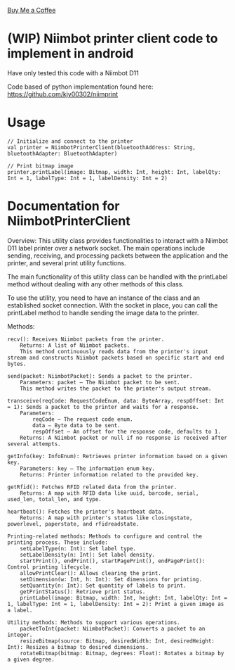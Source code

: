 [Buy Me a Coffee](https://www.buymeacoffee.com/terratempest)

# (WIP) Niimbot printer client code to implement in android

Have only tested this code with a Niimbot D11

Code based of python implementation found here: https://github.com/kjy00302/niimprint

# Usage
```
// Initialize and connect to the printer
val printer = NiimbotPrinterClient(bluetoothAddress: String, bluetoothAdapter: BluetoothAdapter)

// Print bitmap image
printer.printLabel(image: Bitmap, width: Int, height: Int, labelQty: Int = 1, labelType: Int = 1, labelDensity: Int = 2)
```


# Documentation for NiimbotPrinterClient

Overview:
This utility class provides functionalities to interact with a Niimbot D11 label printer over a network socket. The main operations include sending, receiving, and processing packets between the application and the printer, and several print utility functions. 

The main functionality of this utility class can be handled with the printLabel method without dealing with any other methods of this class. 

To use the utility, you need to have an instance of the class and an established socket connection. With the socket in place, you can call the printLabel method to handle sending the image data to the printer. 

Methods:

    recv(): Receives Niimbot packets from the printer.
        Returns: A list of Niimbot packets.
        This method continuously reads data from the printer's input stream and constructs Niimbot packets based on specific start and end bytes.

    send(packet: NiimbotPacket): Sends a packet to the printer.
        Parameters: packet – The Niimbot packet to be sent.
        This method writes the packet to the printer's output stream.

    transceive(reqCode: RequestCodeEnum, data: ByteArray, respOffset: Int = 1): Sends a packet to the printer and waits for a response.
        Parameters:
            reqCode – The request code enum.
            data – Byte data to be sent.
            respOffset – An offset for the response code, defaults to 1.
        Returns: A Niimbot packet or null if no response is received after several attempts.

    getInfo(key: InfoEnum): Retrieves printer information based on a given key.
        Parameters: key – The information enum key.
        Returns: Printer information related to the provided key.

    getRfid(): Fetches RFID related data from the printer.
        Returns: A map with RFID data like uuid, barcode, serial, used_len, total_len, and type.

    heartbeat(): Fetches the printer's heartbeat data.
        Returns: A map with printer's status like closingstate, powerlevel, paperstate, and rfidreadstate.

    Printing-related methods: Methods to configure and control the printing process. These include:
        setLabelType(n: Int): Set label type.
        setLabelDensity(n: Int): Set label density.
        startPrint(), endPrint(), startPagePrint(), endPagePrint(): Control printing lifecycle.
        allowPrintClear(): Allows clearing the print.
        setDimension(w: Int, h: Int): Set dimensions for printing.
        setQuantity(n: Int): Set quantity of labels to print.
        getPrintStatus(): Retrieve print status.
        printLabel(image: Bitmap, width: Int, height: Int, labelQty: Int = 1, labelType: Int = 1, labelDensity: Int = 2): Print a given image as a label.

    Utility methods: Methods to support various operations.
        packetToInt(packet: NiimbotPacket): Converts a packet to an integer.
        resizeBitmap(source: Bitmap, desiredWidth: Int, desiredHeight: Int): Resizes a bitmap to desired dimensions.
        rotateBitmap(bitmap: Bitmap, degrees: Float): Rotates a bitmap by a given degree.
